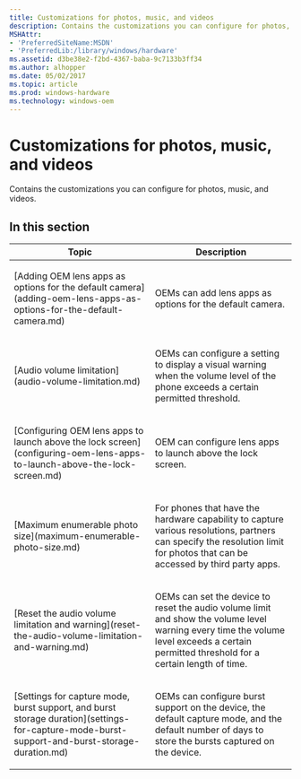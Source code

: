 ```yaml
---
title: Customizations for photos, music, and videos
description: Contains the customizations you can configure for photos, music, and videos.
MSHAttr:
- 'PreferredSiteName:MSDN'
- 'PreferredLib:/library/windows/hardware'
ms.assetid: d3be38e2-f2bd-4367-baba-9c7133b3ff34
ms.author: alhopper
ms.date: 05/02/2017
ms.topic: article
ms.prod: windows-hardware
ms.technology: windows-oem
---
```


# Customizations for photos, music, and videos


Contains the customizations you can configure for photos, music, and videos.

## In this section


<table>
<colgroup>
<col width="50%" />
<col width="50%" />
</colgroup>
<thead>
<tr class="header">
<th>Topic</th>
<th>Description</th>
</tr>
</thead>
<tbody>
<tr class="odd">
<td><p>[Adding OEM lens apps as options for the default camera](adding-oem-lens-apps-as-options-for-the-default-camera.md)</p></td>
<td><p>OEMs can add lens apps as options for the default camera.</p></td>
</tr>
<tr class="even">
<td><p>[Audio volume limitation](audio-volume-limitation.md)</p></td>
<td><p>OEMs can configure a setting to display a visual warning when the volume level of the phone exceeds a certain permitted threshold.</p></td>
</tr>
<tr class="odd">
<td><p>[Configuring OEM lens apps to launch above the lock screen](configuring-oem-lens-apps-to-launch-above-the-lock-screen.md)</p></td>
<td><p>OEM can configure lens apps to launch above the lock screen.</p></td>
</tr>
<tr class="even">
<td><p>[Maximum enumerable photo size](maximum-enumerable-photo-size.md)</p></td>
<td><p>For phones that have the hardware capability to capture various resolutions, partners can specify the resolution limit for photos that can be accessed by third party apps.</p></td>
</tr>
<tr class="odd">
<td><p>[Reset the audio volume limitation and warning](reset-the-audio-volume-limitation-and-warning.md)</p></td>
<td><p>OEMs can set the device to reset the audio volume limit and show the volume level warning every time the volume level exceeds a certain permitted threshold for a certain length of time.</p></td>
</tr>
<tr class="even">
<td><p>[Settings for capture mode, burst support, and burst storage duration](settings-for-capture-mode-burst-support-and-burst-storage-duration.md)</p></td>
<td><p>OEMs can configure burst support on the device, the default capture mode, and the default number of days to store the bursts captured on the device.</p></td>
</tr>
</tbody>
</table>

 

 

 






